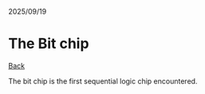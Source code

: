 2025/09/19

# The Bit chip

[Back](../README.md)

The bit chip is the first sequential logic chip encountered.
